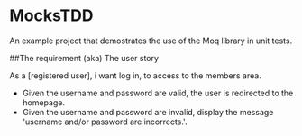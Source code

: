 # MocksTDD
An example project that demostrates the use of the Moq library in unit tests.

##The requirement (aka) The user story

As a [registered user], i want log in, to access to the members area.

- Given the username and password are valid, the user is redirected to the homepage.
- Given the username and password are invalid, display the message 'username and/or password are incorrects.'.
